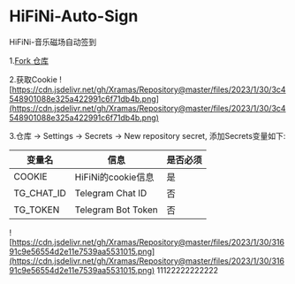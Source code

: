 # HiFiNi-Auto-Sign

HiFiNi-音乐磁场自动签到

1.[Fork 仓库](https://github.com/adoom2017/HiFiNi-Auto-Sign)

2.获取Cookie
![https://cdn.jsdelivr.net/gh/Xramas/Repository@master/files/2023/1/30/3c4548901088e325a422991c6f71db4b.png](https://cdn.jsdelivr.net/gh/Xramas/Repository@master/files/2023/1/30/3c4548901088e325a422991c6f71db4b.png)

3.仓库 -> Settings -> Secrets -> New repository secret, 添加Secrets变量如下:

| 变量名              | 信息                     | 是否必须 |
|------------------|----------------------------| -------- |
| COOKIE           | HiFiNi的cookie信息        | 是       |
| TG_CHAT_ID       | Telegram Chat ID         | 否       |
| TG_TOKEN     | Telegram Bot Token       | 否       |

![https://cdn.jsdelivr.net/gh/Xramas/Repository@master/files/2023/1/30/31691c9e56554d2e11e7539aa5531015.png](https://cdn.jsdelivr.net/gh/Xramas/Repository@master/files/2023/1/30/31691c9e56554d2e11e7539aa5531015.png)
11122222222222
